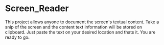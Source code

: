 # Screen_Reader
This project allows anyone to document the screen's textual content. 
Take a snip of the screen and the content text information will be stored on clipboard.
Just paste the text on your desired location and thats it.
You are ready to go.

